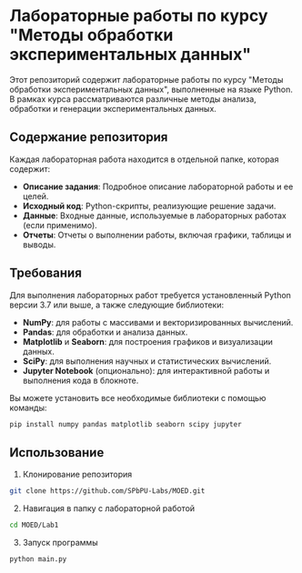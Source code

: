 # Лабораторные работы по курсу "Методы обработки экспериментальных данных"

Этот репозиторий содержит лабораторные работы по курсу "Методы обработки экспериментальных данных", выполненные на языке Python. В рамках курса рассматриваются различные методы анализа, обработки и генерации экспериментальных данных.

## Содержание репозитория

Каждая лабораторная работа находится в отдельной папке, которая содержит:

- **Описание задания**: Подробное описание лабораторной работы и ее целей.
- **Исходный код**: Python-скрипты, реализующие решение задачи.
- **Данные**: Входные данные, используемые в лабораторных работах (если применимо).
- **Отчеты**: Отчеты о выполнении работы, включая графики, таблицы и выводы.

## Требования

Для выполнения лабораторных работ требуется установленный Python версии 3.7 или выше, а также следующие библиотеки:

- **NumPy**: для работы с массивами и векторизированных вычислений.
- **Pandas**: для обработки и анализа данных.
- **Matplotlib** и **Seaborn**: для построения графиков и визуализации данных.
- **SciPy**: для выполнения научных и статистических вычислений.
- **Jupyter Notebook** (опционально): для интерактивной работы и выполнения кода в блокноте.

Вы можете установить все необходимые библиотеки с помощью команды:

```bash
pip install numpy pandas matplotlib seaborn scipy jupyter
```

## Использование

1. Клонирование репозитория

```bash
git clone https://github.com/SPbPU-Labs/MOED.git
```

2. Навигация в папку с лабораторной работой

```bash
cd MOED/Lab1
```

3. Запуск программы

```bash
python main.py
```
